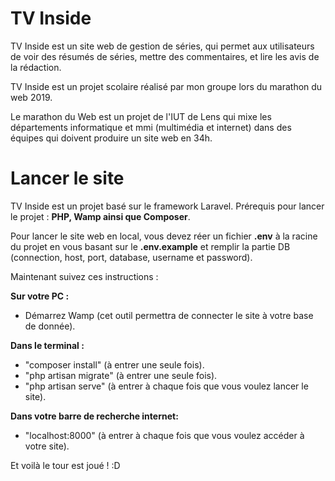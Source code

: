 # TV Inside

TV Inside est un site web de gestion de séries, qui permet aux utilisateurs de voir des résumés de séries, mettre des commentaires, et lire les avis de la rédaction.


TV Inside est un projet scolaire réalisé par mon groupe lors du marathon du web 2019.

Le marathon du Web est un projet de l'IUT de Lens qui mixe les départements informatique et mmi (multimédia et internet) dans des équipes qui doivent produire un site web en 34h.

# Lancer le site

TV Inside est un projet basé sur le framework Laravel. 
Prérequis pour lancer le projet : **PHP, Wamp ainsi que Composer**.

Pour lancer le site web en local, vous devez réer un fichier **.env** à la racine du projet en vous basant sur le **.env.example** et remplir la partie DB (connection, host, port, database, username et password).

Maintenant suivez ces instructions : 

**Sur votre PC :**

- Démarrez Wamp (cet outil permettra de connecter le site à votre base de donnée).

**Dans le terminal :**

- "composer install" (à entrer une seule fois).
- "php artisan migrate" (à entrer une seule fois).
- "php artisan serve" (à entrer à chaque fois que vous voulez lancer le site).

**Dans votre barre de recherche internet:**

- "localhost:8000" (à entrer à chaque fois que vous voulez accéder à votre site).



Et voilà le tour est joué ! :D

